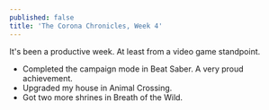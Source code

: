 ```yaml
---
published: false
title: 'The Corona Chronicles, Week 4'
---
```

It's been a productive week. At least from a video game standpoint.

* Completed the campaign mode in Beat Saber. A very proud achievement.
* Upgraded my house in Animal Crossing.
* Got two more shrines in Breath of the Wild.